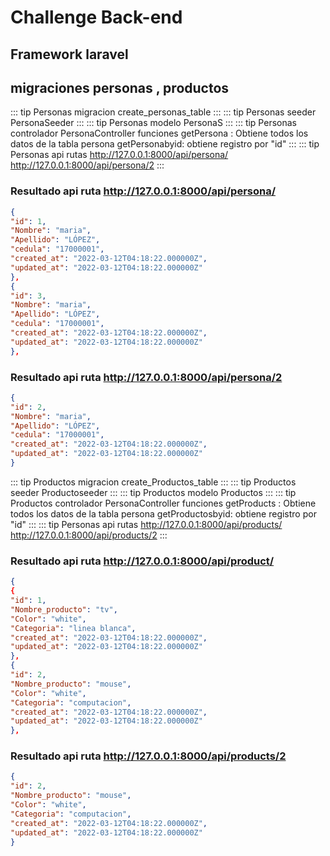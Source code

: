 # Challenge Back-end
## Framework laravel
## migraciones personas , productos

::: tip Personas migracion
    create_personas_table
:::
::: tip Personas seeder
    PersonaSeeder
:::
::: tip Personas modelo
    PersonaS
:::
::: tip Personas controlador
    PersonaController
    funciones
    getPersona : Obtiene todos los datos de la tabla persona
    getPersonabyid: obtiene registro por "id"
:::
::: tip Personas api
    rutas
    http://127.0.0.1:8000/api/persona/
    http://127.0.0.1:8000/api/persona/2
:::
### Resultado api ruta   http://127.0.0.1:8000/api/persona/
```json
{
"id": 1,
"Nombre": "maria",
"Apellido": "LÓPEZ",
"cedula": "17000001",
"created_at": "2022-03-12T04:18:22.000000Z",
"updated_at": "2022-03-12T04:18:22.000000Z"
},
{
"id": 3,
"Nombre": "maria",
"Apellido": "LÓPEZ",
"cedula": "17000001",
"created_at": "2022-03-12T04:18:22.000000Z",
"updated_at": "2022-03-12T04:18:22.000000Z"
},

```
### Resultado api ruta   http://127.0.0.1:8000/api/persona/2
```json
{
"id": 2,
"Nombre": "maria",
"Apellido": "LÓPEZ",
"cedula": "17000001",
"created_at": "2022-03-12T04:18:22.000000Z",
"updated_at": "2022-03-12T04:18:22.000000Z"
}
```

::: tip Productos migracion
    create_Productos_table
:::
::: tip Productos seeder
    Productoseeder
:::
::: tip Productos modelo
    Productos
:::
::: tip Productos controlador
    PersonaController
    funciones
    getProducts : Obtiene todos los datos de la tabla persona
    getProductosbyid: obtiene registro por "id"
:::
::: tip Personas api
    rutas
    http://127.0.0.1:8000/api/products/
    http://127.0.0.1:8000/api/products/2
:::
### Resultado api ruta   http://127.0.0.1:8000/api/product/
```json
{
{
"id": 1,
"Nombre_producto": "tv",
"Color": "white",
"Categoria": "linea blanca",
"created_at": "2022-03-12T04:18:22.000000Z",
"updated_at": "2022-03-12T04:18:22.000000Z"
},
{
"id": 2,
"Nombre_producto": "mouse",
"Color": "white",
"Categoria": "computacion",
"created_at": "2022-03-12T04:18:22.000000Z",
"updated_at": "2022-03-12T04:18:22.000000Z"
},

```
### Resultado api ruta   http://127.0.0.1:8000/api/products/2
```json
{
"id": 2,
"Nombre_producto": "mouse",
"Color": "white",
"Categoria": "computacion",
"created_at": "2022-03-12T04:18:22.000000Z",
"updated_at": "2022-03-12T04:18:22.000000Z"
}
```